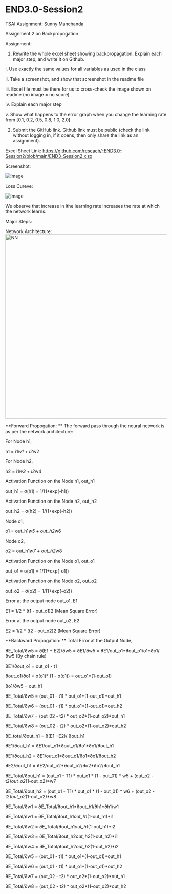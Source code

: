# END3.0-Session2

TSAI Assignment: Sunny Manchanda

Assignment 2 on Backpropogation

Assignment:

1. Rewrite the whole excel sheet showing backpropagation. Explain each major step, and write it on Github. 

i. Use exactly the same values for all variables as used in the class

ii. Take a screenshot, and show that screenshot in the readme file

iii. Excel file must be there for us to cross-check the image shown on readme (no image = no score)

iv. Explain each major step

v. Show what happens to the error graph when you change the learning rate from [0.1, 0.2, 0.5, 0.8, 1.0, 2.0] 

2. Submit the GitHub link. Github link must be public (check the link without logging in, if it opens, then only share the link as an assignment). 


Excel Sheet Link: https://github.com/reseach/-END3.0-Session2/blob/main/END3-Session2.xlsx

Screenshot:

![image](https://user-images.githubusercontent.com/91345062/135693503-d184ebaf-1f6a-41ff-ba65-c1c5b791aebc.png)

Loss Cureve:

![image](https://user-images.githubusercontent.com/91345062/135693625-5d89d021-046b-412a-9351-6d88c914b14e.png)

We observe that increase in lthe learning rate increases the rate at which the network learns.

Major Steps:

Network Architecture:
<img width="574" alt="NN" src="https://user-images.githubusercontent.com/91345062/135693870-6f5f9634-a26a-447a-b624-4ca879e842bd.png">

**Forward Propogation:
**
The forward pass through the neural network is as per the network architecture:

For Node h1,

  h1 = i1*w1 + i2*w2

For Node h2,

  h2 = i1*w3 + i2*w4

Activation Function on the Node h1, out_h1

  out_h1 = σ(h1) =  1/(1+exp(-h1))

Activation Function on the Node h2, out_h2

  out_h2 = σ(h2) =  1/(1+exp(-h2))

Node o1,

  o1 = out_h1*w5 + out_h2*w6

Node o2,

  o2 = out_h1*w7 + out_h2*w8

Activation Function on the Node o1, out_o1

  out_o1 = σ(o1) =  1/(1+exp(-o1))

Activation Function on the Node o2, out_o2

  out_o2 = σ(o2) =  1/(1+exp(-o2))

Error at the output node out_o1, E1

  E1 = 1/2 * (t1 - out_o1)2  (Mean Square Error)

Error at the output node out_o2, E2

  E2 = 1/2 * (t2 - out_o2)2  (Mean Square Error)


**Backward Propogation:
**
Total Error at the Output Node,

∂E_Total/∂w5 = ∂(E1 + E2)/∂w5 = ∂E1/∂w5 =  ∂E1/out_o1*∂out_o1/o1*∂o1/∂w5 (By chain rule)

∂E1/∂out_o1 = out_o1 - t1

∂out_o1/∂o1 =  σ(o1)* (1 - σ(o1)) = out_o1*(1-out_o1)

∂o1/∂w5 = out_h1

∂E_Total/∂w5 = (out_01 - t1) * out_o1*(1-out_o1)*out_h1

∂E_Total/∂w6 = (out_01 - t1) * out_o1*(1-out_o1)*out_h2

∂E_Total/∂w7 = (out_02 - t2) * out_o2*(1-out_o2)*out_h1

∂E_Total/∂w8 = (out_02 - t2) * out_o2*(1-out_o2)*out_h2
 
∂E_total/∂out_h1 = ∂(E1  +E2)/ ∂out_h1 

∂E1/∂out_h1 = ∂E1/out_o1*∂out_o1/∂o1*∂o1/∂out_h1

∂E1/∂out_h2 = ∂E1/out_o1*∂out_o1/∂o1*∂o1/∂out_h2

∂E2/∂out_h1 = ∂E2/out_o2*∂out_o2/∂o2*∂o2/∂out_h1

∂E_Total/∂out_h1 = (out_o1 - T1) * out_o1 * (1 - out_01) * w5 + (out_o2 - t2)*out_o2*(1-out_o2)*w7

∂E_Total/∂out_h2 = (out_o1 - T1) * out_o1 * (1 - out_01) * w6 + (out_o2 - t2)*out_o2*(1-out_o2)*w8

∂E_Total/∂w1 = ∂E_Total/∂out_h1*∂out_h1/∂h1*∂h1/w1

∂E_Total/∂w1 = ∂E_Total/∂out_h1*out_h1*(1-out_h1)*i1

∂E_Total/∂w2 = ∂E_Total/∂out_h1*out_h1*(1-out_h1)*i2

∂E_Total/∂w3 = ∂E_Total/∂out_h2*out_h2*(1-out_h2)*i1

∂E_Total/∂w4 = ∂E_Total/∂out_h2*out_h2*(1-out_h2)*i2

∂E_Total/∂w5 = (out_01 - t1) * out_o1*(1-out_o1)*out_h1

∂E_Total/∂w6 = (out_01 - t1) * out_o1*(1-out_o1)*out_h2

∂E_Total/∂w7 = (out_02 - t2) * out_o2*(1-out_o2)*out_h1

∂E_Total/∂w8 = (out_02 - t2) * out_o2*(1-out_o2)*out_h2



